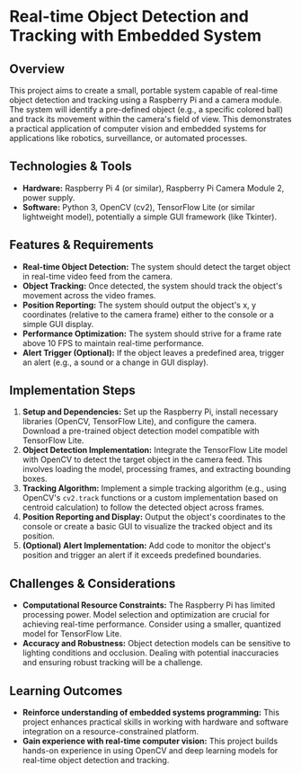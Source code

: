 # Real-time Object Detection and Tracking with Embedded System

## Overview
This project aims to create a small, portable system capable of real-time object detection and tracking using a Raspberry Pi and a camera module.  The system will identify a pre-defined object (e.g., a specific colored ball) and track its movement within the camera's field of view. This demonstrates a practical application of computer vision and embedded systems for applications like robotics, surveillance, or automated processes.

## Technologies & Tools
- **Hardware:** Raspberry Pi 4 (or similar), Raspberry Pi Camera Module 2, power supply.
- **Software:** Python 3, OpenCV (cv2), TensorFlow Lite (or similar lightweight model), potentially a simple GUI framework (like Tkinter).

## Features & Requirements
- **Real-time Object Detection:**  The system should detect the target object in real-time video feed from the camera.
- **Object Tracking:** Once detected, the system should track the object's movement across the video frames.
- **Position Reporting:** The system should output the object's x, y coordinates (relative to the camera frame) either to the console or a simple GUI display.
- **Performance Optimization:** The system should strive for a frame rate above 10 FPS to maintain real-time performance.
- **Alert Trigger (Optional):**  If the object leaves a predefined area, trigger an alert (e.g., a sound or a change in GUI display).

## Implementation Steps
1. **Setup and Dependencies:** Set up the Raspberry Pi, install necessary libraries (OpenCV, TensorFlow Lite), and configure the camera. Download a pre-trained object detection model compatible with TensorFlow Lite.
2. **Object Detection Implementation:**  Integrate the TensorFlow Lite model with OpenCV to detect the target object in the camera feed.  This involves loading the model, processing frames, and extracting bounding boxes.
3. **Tracking Algorithm:** Implement a simple tracking algorithm (e.g., using OpenCV's `cv2.track` functions or a custom implementation based on centroid calculation) to follow the detected object across frames.
4. **Position Reporting and Display:**  Output the object's coordinates to the console or create a basic GUI to visualize the tracked object and its position.
5. **(Optional) Alert Implementation:**  Add code to monitor the object's position and trigger an alert if it exceeds predefined boundaries.


## Challenges & Considerations
- **Computational Resource Constraints:** The Raspberry Pi has limited processing power.  Model selection and optimization are crucial for achieving real-time performance.  Consider using a smaller, quantized model for TensorFlow Lite.
- **Accuracy and Robustness:**  Object detection models can be sensitive to lighting conditions and occlusion.  Dealing with potential inaccuracies and ensuring robust tracking will be a challenge.


## Learning Outcomes
- **Reinforce understanding of embedded systems programming:** This project enhances practical skills in working with hardware and software integration on a resource-constrained platform.
- **Gain experience with real-time computer vision:** This project builds hands-on experience in using OpenCV and deep learning models for real-time object detection and tracking.

